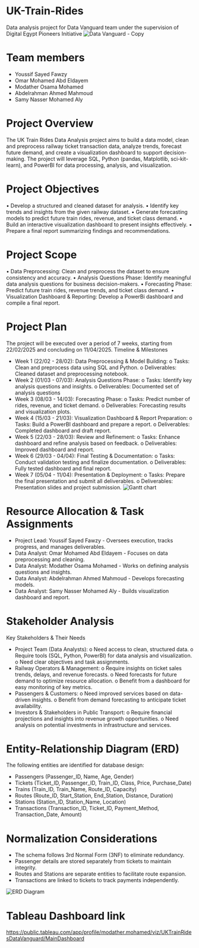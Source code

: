 # UK-Train-Rides
Data analysis project for Data Vanguard team under the supervision of Digital Egypt Pioneers Initiative
![Data Vanguard - Copy](https://github.com/user-attachments/assets/ed76c248-90bb-4f41-b564-ae58607e6052)
# Team members
- Youssif Sayed Fawzy
- Omar Mohamed Abd Eldayem
- Modather Osama Mohamed
- Abdelrahman Ahmed Mahmoud
- Samy Nasser Mohamed Aly
# Project Overview
The UK Train Rides Data Analysis project aims to build a data model, clean and preprocess railway ticket transaction data, analyze trends, forecast future demand, and create a visualization dashboard to support decision-making. The project will leverage SQL, Python (pandas, Matplotlib, sci-kit-learn), and PowerBI for data processing, analysis, and visualization.
# Project Objectives
•	Develop a structured and cleaned dataset for analysis.
•	Identify key trends and insights from the given railway dataset.
•	Generate forecasting models to predict future train rides, revenue, and ticket class demand.
•	Build an interactive visualization dashboard to present insights effectively.
•	Prepare a final report summarizing findings and recommendations.
# Project Scope
•	Data Preprocessing: Clean and preprocess the dataset to ensure consistency and accuracy.
•	Analysis Questions Phase: Identify meaningful data analysis questions for business decision-makers.
•	Forecasting Phase: Predict future train rides, revenue trends, and ticket class demand.
•	Visualization Dashboard & Reporting: Develop a PowerBi dashboard and compile a final report.
# Project Plan
The project will be executed over a period of 7 weeks, starting from 22/02/2025 and concluding on 11/04/2025.
Timeline & Milestones
- Week 1 (22/02 - 28/02): Data Preprocessing & Model Building:
o	Tasks: Clean and preprocess data using SQL and Python.
o	Deliverables: Cleaned dataset and preprocessing notebook.
- Week 2 (01/03 - 07/03): Analysis Questions Phase:
o	Tasks: Identify key analysis questions and insights.
o	Deliverables: Documented set of analysis questions
- Week 3 (08/03 - 14/03): Forecasting Phase:
o	Tasks: Predict number of rides, revenue, and ticket demand.
o	Deliverables: Forecasting results and visualization plots.
- Week 4 (15/03 - 21/03): Visualization Dashboard & Report Preparation:
o	Tasks: Build a PowerBI dashboard and prepare a report.
o	Deliverables: Completed dashboard and draft report.
- Week 5 (22/03 - 28/03): Review and Refinement:
o	Tasks: Enhance dashboard and refine analysis based on feedback.
o	Deliverables: Improved dashboard and report.
- Week 6 (29/03 - 04/04): Final Testing & Documentation:
o	Tasks: Conduct validation testing and finalize documentation.
o	Deliverables: Fully tested dashboard and final report.
-	Week 7 (05/04 - 11/04): Presentation & Deployment:
o	Tasks: Prepare the final presentation and submit all deliverables.
o	Deliverables: Presentation slides and project submission.
![Gantt chart](https://github.com/user-attachments/assets/15dd0bbd-703e-428c-8c5d-12c8354e43b1)
# Resource Allocation & Task Assignments
- Project Lead: Youssif Sayed Fawzy - Oversees execution, tracks progress, and manages deliverables.
- Data Analyst: Omar Mohamed Abd Eldayem - Focuses on data preprocessing and cleaning.
- Data Analyst: Modather Osama Mohamed - Works on defining analysis questions and insights.
- Data Analyst: Abdelrahman Ahmed Mahmoud - Develops forecasting models.
- Data Analyst: Samy Nasser Mohamed Aly - Builds visualization dashboard and report.
# Stakeholder Analysis
Key Stakeholders & Their Needs
- Project Team (Data Analysts):
o	Need access to clean, structured data.
o	Require tools (SQL, Python, PowerBI) for data analysis and visualization.
o	Need clear objectives and task assignments.
-	Railway Operators & Management:
o	Require insights on ticket sales trends, delays, and revenue forecasts.
o	Need forecasts for future demand to optimize resource allocation.
o	Benefit from a dashboard for easy monitoring of key metrics.
-	Passengers & Customers:
o	Need improved services based on data-driven insights.
o	Benefit from demand forecasting to anticipate ticket availability.
-	Investors & Stakeholders in Public Transport:
o	Require financial projections and insights into revenue growth opportunities.
o	Need analysis on potential investments in infrastructure and services.
# Entity-Relationship Diagram (ERD)
The following entities are identified for database design:
-	Passengers (Passenger_ID, Name, Age, Gender)
-	Tickets (Ticket_ID, Passenger_ID, Train_ID, Class, Price, Purchase_Date)
-	Trains (Train_ID, Train_Name, Route_ID, Capacity)
-	Routes (Route_ID, Start_Station, End_Station, Distance, Duration)
-	Stations (Station_ID, Station_Name, Location)
-	Transactions (Transaction_ID, Ticket_ID, Payment_Method, Transaction_Date, Amount)
# Normalization Considerations
-	The schema follows 3rd Normal Form (3NF) to eliminate redundancy.
-	Passenger details are stored separately from tickets to maintain integrity.
-	Routes and Stations are separate entities to facilitate route expansion.
-	Transactions are linked to tickets to track payments independently.
  
  ![ERD Diagram](https://github.com/user-attachments/assets/bf113da1-c2b1-4ed0-a75c-2455c3f2bb83)

# Tableau Dashboard link
https://public.tableau.com/app/profile/modather.mohamed/viz/UKTrainRidesDataVanguard/MainDashboard
